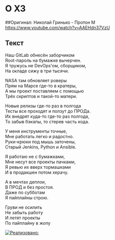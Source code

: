 # О ХЗ

##Оригинал: Николай Гринько - Протон М  
https://www.youtube.com/watch?v=AAEHdn37VzU

## Текст

Наш GitLab обнесён заборчиком  
Root-пароль на бумажке вычерчен.  
Я тружусь не DevOps'ом, сборщиком,  
На окладе сижу в три тысячи.

NASA там обновляет роверы  
Прям на Марсе где-то в кратеры,  
А мы проект поставляем с помощью  
Трёх скриптов и такой-то матери.

Новые релизы где-то раз в полгода  
Тесты все проходят и ползут до ПРОДа.  
Их внедрят куда-то где-то раз полгода,  
То забыв бэкапы, то стерев часть кода.

У меня инструменты точные,  
Мне работать легко и радостно.  
Руки-крюки под мышь заточены,  
Старый Jenkins, Python и Ansible. 

Я работаю не с бумажками,  
Мне несут все проекты пачками,  
Я ревью их вверх тормашками  
И в продакшен потом херачу.

А в мечтах деплои,  
В ПРОД и без простоя.  
Даже по субботам  
Я пайплайны строю.

Груви не осилить  
Не забыть работу  
И летят проекты  
По пайплайну в жопу

[![Реализовано:](http://img.youtube.com/vi/4r1mMwYL0xk/0.jpg)](https://www.youtube.com/watch?v=4r1mMwYL0xk "youtube.com")
